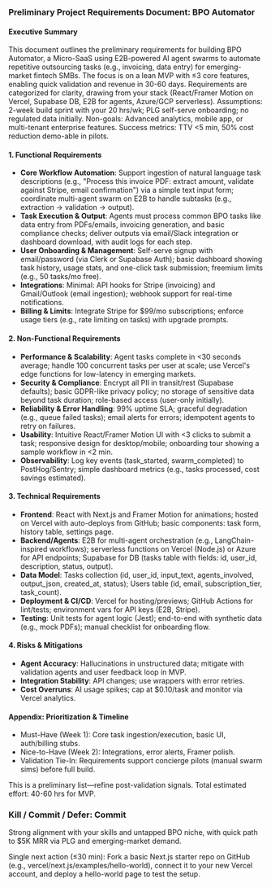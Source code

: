 ### Preliminary Project Requirements Document: BPO Automator

#### Executive Summary
This document outlines the preliminary requirements for building BPO Automator, a Micro-SaaS using E2B-powered AI agent swarms to automate repetitive outsourcing tasks (e.g., invoicing, data entry) for emerging-market fintech SMBs. The focus is on a lean MVP with ≤3 core features, enabling quick validation and revenue in 30-60 days. Requirements are categorized for clarity, drawing from your stack (React/Framer Motion on Vercel, Supabase DB, E2B for agents, Azure/GCP serverless). Assumptions: 2-week build sprint with your 20 hrs/wk; PLG self-serve onboarding; no regulated data initially. Non-goals: Advanced analytics, mobile app, or multi-tenant enterprise features. Success metrics: TTV <5 min, 50% cost reduction demo-able in pilots.

#### 1. Functional Requirements
- **Core Workflow Automation**: Support ingestion of natural language task descriptions (e.g., "Process this invoice PDF: extract amount, validate against Stripe, email confirmation") via a simple text input form; coordinate multi-agent swarm on E2B to handle subtasks (e.g., extraction → validation → output).
- **Task Execution & Output**: Agents must process common BPO tasks like data entry from PDFs/emails, invoicing generation, and basic compliance checks; deliver outputs via email/Slack integration or dashboard download, with audit logs for each step.
- **User Onboarding & Management**: Self-serve signup with email/password (via Clerk or Supabase Auth); basic dashboard showing task history, usage stats, and one-click task submission; freemium limits (e.g., 50 tasks/mo free).
- **Integrations**: Minimal: API hooks for Stripe (invoicing) and Gmail/Outlook (email ingestion); webhook support for real-time notifications.
- **Billing & Limits**: Integrate Stripe for $99/mo subscriptions; enforce usage tiers (e.g., rate limiting on tasks) with upgrade prompts.

#### 2. Non-Functional Requirements
- **Performance & Scalability**: Agent tasks complete in <30 seconds average; handle 100 concurrent tasks per user at scale; use Vercel's edge functions for low-latency in emerging markets.
- **Security & Compliance**: Encrypt all PII in transit/rest (Supabase defaults); basic GDPR-like privacy policy; no storage of sensitive data beyond task duration; role-based access (user-only initially).
- **Reliability & Error Handling**: 99% uptime SLA; graceful degradation (e.g., queue failed tasks); email alerts for errors; idempotent agents to retry on failures.
- **Usability**: Intuitive React/Framer Motion UI with <3 clicks to submit a task; responsive design for desktop/mobile; onboarding tour showing a sample workflow in <2 min.
- **Observability**: Log key events (task_started, swarm_completed) to PostHog/Sentry; simple dashboard metrics (e.g., tasks processed, cost savings estimated).

#### 3. Technical Requirements
- **Frontend**: React with Next.js and Framer Motion for animations; hosted on Vercel with auto-deploys from GitHub; basic components: task form, history table, settings page.
- **Backend/Agents**: E2B for multi-agent orchestration (e.g., LangChain-inspired workflows); serverless functions on Vercel (Node.js) or Azure for API endpoints; Supabase for DB (tasks table with fields: id, user_id, description, status, output).
- **Data Model**: Tasks collection (id, user_id, input_text, agents_involved, output_json, created_at, status); Users table (id, email, subscription_tier, task_count).
- **Deployment & CI/CD**: Vercel for hosting/previews; GitHub Actions for lint/tests; environment vars for API keys (E2B, Stripe).
- **Testing**: Unit tests for agent logic (Jest); end-to-end with synthetic data (e.g., mock PDFs); manual checklist for onboarding flow.

#### 4. Risks & Mitigations
- **Agent Accuracy**: Hallucinations in unstructured data; mitigate with validation agents and user feedback loop in MVP.
- **Integration Stability**: API changes; use wrappers with error retries.
- **Cost Overruns**: AI usage spikes; cap at $0.10/task and monitor via Vercel analytics.

#### Appendix: Prioritization & Timeline
- Must-Have (Week 1): Core task ingestion/execution, basic UI, auth/billing stubs.
- Nice-to-Have (Week 2): Integrations, error alerts, Framer polish.
- Validation Tie-In: Requirements support concierge pilots (manual swarm sims) before full build.

This is a preliminary list—refine post-validation signals. Total estimated effort: 40-60 hrs for MVP.

### Kill / Commit / Defer: Commit
Strong alignment with your skills and untapped BPO niche, with quick path to $5K MRR via PLG and emerging-market demand.

Single next action (≤30 min): Fork a basic Next.js starter repo on GitHub (e.g., vercel/next.js/examples/hello-world), connect it to your new Vercel account, and deploy a hello-world page to test the setup.
